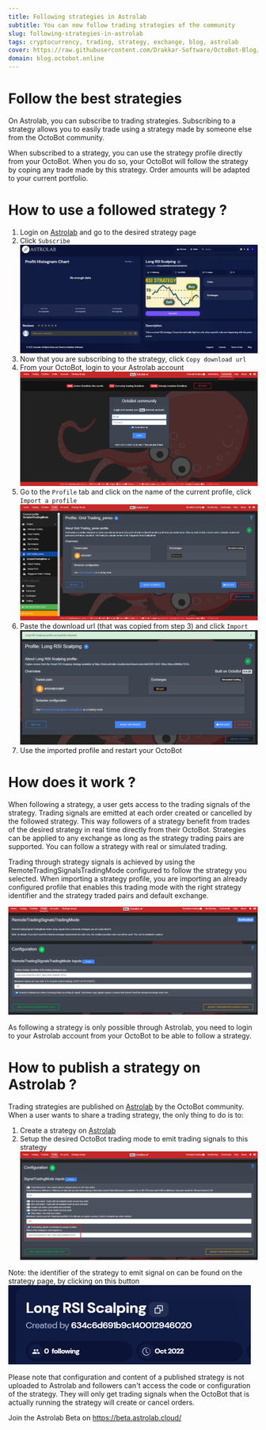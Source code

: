 ```yaml
---
title: Following strategies in Astrolab
subtitle: You can now follow trading strategies of the community
slug: following-strategies-in-astrolab
tags: cryptocurrency, trading, strategy, exchange, blog, astrolab
cover: https://raw.githubusercontent.com/Drakkar-Software/OctoBot-Blog/master/resources/images/following-strategies-in-astrolab/cover.png
domain: blog.octobot.online
--- 
```



# Follow the best strategies
On Astrolab, you can subscribe to trading strategies. Subscribing to a strategy allows you to easily trade using a strategy made by someone else from the OctoBot community.

When subscribed to a strategy, you can use the strategy profile directly from your OctoBot. When you do so, your OctoBot will follow the strategy by coping any trade made by this strategy. Order amounts will be adapted to your current portfolio.

# How to use a followed strategy ?
1. Login on [Astrolab](https://www.astrolab.cloud/) and go to the desired strategy page 
2. Click `Subscribe`
![Following-strategies-pre-sub](https://raw.githubusercontent.com/Drakkar-Software/OctoBot-Blog/master/resources/images/following-strategies-in-astrolab/pre-sub.png)
3. Now that you are subscribing to the strategy, click `Copy download url`
4. From your OctoBot, login to your Astrolab account
![Following-strategies-community](https://raw.githubusercontent.com/Drakkar-Software/OctoBot-Blog/master/resources/images/following-strategies-in-astrolab/community.png)
5. Go to the `Profile` tab and click on the name of the current profile, click `Import a profile`
![Following-strategies-import](https://raw.githubusercontent.com/Drakkar-Software/OctoBot-Blog/master/resources/images/profile-sharing-in-astrolab/bot-import.jpg)
6. Paste the download url (that was copied from step 3) and click `Import`
![Following-strategies-imported](https://raw.githubusercontent.com/Drakkar-Software/OctoBot-Blog/master/resources/images/following-strategies-in-astrolab/imported.png)
7. Use the imported profile and restart your OctoBot

# How does it work ?
When following a strategy, a user gets access to the trading signals of the strategy. Trading signals are emitted at each order created or cancelled by the followed strategy. This way followers of a strategy benefit from trades of the desired strategy in real time directly from their OctoBot. Strategies can be applied to any exchange as long as the strategy trading pairs are supported. You can follow a strategy with real or simulated trading.

Trading through strategy signals is achieved by using the RemoteTradingSignalsTradingMode configured to follow the strategy you selected. When importing a strategy profile, you are importing an already configured profile that enables this trading mode with the right strategy identifier and the strategy traded pairs and default exchange.

![Following-strategies-mode-config](https://raw.githubusercontent.com/Drakkar-Software/OctoBot-Blog/master/resources/images/following-strategies-in-astrolab/mode-config.png)

As following a strategy is only possible through Astrolab, you need to login to your Astrolab account from your OctoBot to be able to follow a strategy.


# How to publish a strategy on Astrolab ?
Trading strategies are published on [Astrolab](https://www.astrolab.cloud/) by the OctoBot community. 
When a user wants to share a trading strategy, the only thing to do is to:
1. Create a strategy on [Astrolab](https://www.astrolab.cloud/) 
2. Setup the desired OctoBot trading mode to emit trading signals to this strategy
![Following-strategies-config](https://raw.githubusercontent.com/Drakkar-Software/OctoBot-Blog/master/resources/images/following-strategies-in-astrolab/config.png)

Note: the identifier of the strategy to emit signal on can be found on the strategy page, by clicking on this button 
![Following-strategies-id-button](https://raw.githubusercontent.com/Drakkar-Software/OctoBot-Blog/master/resources/images/following-strategies-in-astrolab/id-button.png)

Please note that configuration and content of a published strategy is not uploaded to Astrolab and followers can't access the code or configuration of the strategy. They will only get trading signals when the OctoBot that is actually running the strategy will create or cancel orders.


Join the Astrolab Beta on https://beta.astrolab.cloud/
